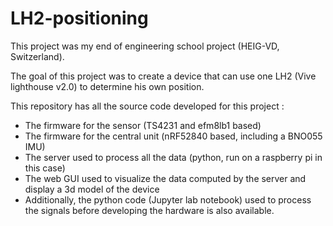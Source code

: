 # LH2-positioning

This project was my end of engineering school project (HEIG-VD, Switzerland).

The goal of this project was to create a device that can use one LH2 (Vive lighthouse v2.0) to determine his own position.

This repository has all the source code developed for this project :
 - The firmware for the sensor (TS4231 and efm8lb1 based)
 - The firmware for the central unit (nRF52840 based, including a BNO055 IMU)
 - The server used to process all the data (python, run on a raspberry pi in this case)
 - The web GUI used to visualize the data computed by the server and display a 3d model of the device
 - Additionally, the python code (Jupyter lab notebook) used to process the signals before developing the hardware is also available.
